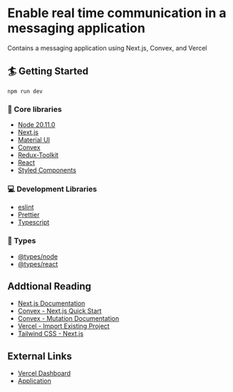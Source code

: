 # Enable real time communication in a messaging application
Contains a messaging application using Next.js, Convex, and Vercel

## 🏄 Getting Started
```
npm run dev
```

### 🔧 Core libraries
- [Node 20.11.0](https://nodejs.org/en)
- [Next.js](https://nextjs.org)
- [Material UI](https://mui.com)
- [Convex](https://www.convex.dev)
- [Redux-Toolkit](https://redux-toolkit.js.org)
- [React](https://react.dev)
- [Styled Components](https://styled-components.com)

### 💻 Development Libraries
- [eslint](https://eslint.org/)
- [Prettier](https://prettier.io/)
- [Typescript](https://www.typescriptlang.org/)

### 📛 Types
- [@types/node](https://www.npmjs.com/package/@types/node)
- [@types/react](https://www.npmjs.com/package/@types/react)

## Addtional Reading
- [Next.js Documentation](https://nextjs.org/docs)
- [Convex - Next.js Quick Start](https://docs.convex.dev/quickstart/nextjs)
- [Convex - Mutation Documentation](https://docs.convex.dev/functions/mutation-functions#calling-mutations-from-clients)
- [Vercel - Import Existing Project](https://vercel.com/docs/getting-started-with-vercel/import)
- [Tailwind CSS - Next.js](https://tailwindcss.com/docs/guides/nextjs)

## External Links
- [Vercel Dashboard](https://vercel.com/alex-lopezs-projects/edgevanta-technical-assessment)
- [Application](https://edgevanta-technical-assessment.vercel.app)
